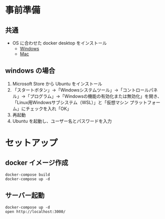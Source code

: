 # 事前準備
## 共通
- OS に合わせた docker desktop をインストール
  - [Windows](https://docs.docker.com/desktop/install/windows-install/)
  - [Mac](https://docs.docker.com/desktop/install/mac-install/)
## windows の場合
1. Microsoft Store から Ubuntu をインストール
2. 「スタートボタン」→「Windowsシステムツール」→「コントロールパネル」→「プログラム」→「Windowsの機能の有効化または無効化」を開き、「Linux用Windowsサブシステム（WSL）」と「仮想マシン プラットフォーム」にチェックを入れ「OK」
3. 再起動
4. Ubuntu を起動し、ユーザー名とパスワードを入力

# セットアップ

## docker イメージ作成
```
docker-compose build
docker-compose up -d
```

## サーバー起動
```
docker-compose up -d
open http://localhost:3000/
```
